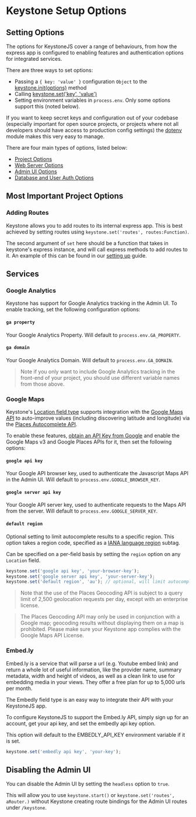 # Keystone Setup Options

## Setting Options

The options for KeystoneJS cover a range of behaviours, from how the express app is configured to enabling features and authentication options for integrated services.

There are three ways to set options:

- Passing a `{ key: 'value' }` configuration `Object` to the [keystone.init(options)](/api/methods/init) method
- Calling [keystone.set('key', 'value')](/api/methods/set)
- Setting environment variables in `process.env`. Only some options support this (noted below).

If you want to keep secret keys and configuration out of your codebase (especially important for open source projects, or projects where not all developers should have access to production config settings) the [dotenv](npmjs.org/package/dotenv) module makes this very easy to manage.

There are four main types of options, listed below:

- [Project Options](/documentation/configuration/project-options)
- [Web Server Options](/documentation/configuration/web-server-options)
- [Admin UI Options](/documentation/configuration/admin-ui-options)
- [Database and User Auth Options](/documentation/configuration/database-and-user-auth-options)

## Most Important Project Options

### Adding Routes

Keystone allows you to add routes to its internal express app. This is best achieved by setting routes using `keystone.set('routes', routes:Function)`.

The second argument of `set` here should be a function that takes in keystone's express instance, and will call express methods to add routes to it. An example of this can be found in our [setting up](/getting-started/setting-up/part-3) guide.

## Services

### Google Analytics

Keystone has support for Google Analytics tracking in the Admin UI. To enable tracking, set the following configuration options:

<h4 data-primitive-type="String"><code>ga property</code></h4>

Your Google Analytics Property. Will default to `process.env.GA_PROPERTY`.

<h4 data-primitive-type="String"><code>ga domain</code></h4>

Your Google Analytics Domain. Will default to `process.env.GA_DOMAIN`.

> Note if you only want to include Google Analytics tracking in the front-end of your project, you should use different variable names from those above.

### Google Maps

Keystone's [Location field type](/api/field/location/) supports integration with the [Google Maps API](www.morethanamap.com/) to auto-improve values (including discovering latitude and longitude) via the [Places Autocomplete API](developers.google.com/places/web-service/autocomplete).

To enable these features, [obtain an API Key from Google](https://code.google.com/apis/console/) and enable the Google Maps v3 and Google Places APIs for it, then set the following options:

<h4 data-primitive-type="String"><code>google api key</code></h4>

Your Google API browser key, used to authenticate the Javascript Maps API in the Admin UI. Will default to `process.env.GOOGLE_BROWSER_KEY`.

<h4 data-primitive-type="String"><code>google server api key</code></h4>

Your Google API server key, used to authenticate requests to the Maps API from the server. Will default to `process.env.GOOGLE_SERVER_KEY`.

<h4 data-primitive-type="String"><code>default region</code></h4>

Optional setting to limit autocomplete results to a specific region. This option takes a region code, specified as a [IANA language region](http://www.iana.org/assignments/language-subtag-registry/language-subtag-registry) subtag.

Can be specified on a per-field basis by setting the `region` option on any `Location` field.

```javascript
keystone.set('google api key', 'your-browser-key');
keystone.set('google server api key', 'your-server-key');
keystone.set('default region', 'au'); // optional, will limit autocomplete results to Australia
```

> Note that the use of the Places Geocoding API is subject to a query limit of 2,500 geolocation requests per day, except with an enterprise license.

> The Places Geocoding API may only be used in conjunction with a Google map; geocoding results without displaying them on a map is prohibited. Please make sure your Keystone app complies with the Google Maps API License.

### Embed.ly

Embed.ly is a service that will parse a url (e.g. Youtube embed link) and return a whole lot of useful information, like the provider name, summary metadata, width and height of videos, as well as a clean link to use for embedding media in your views. They offer a free plan for up to 5,000 urls per month.

The Embedly field type is an easy way to integrate their API with your KeystoneJS app.

To configure KeystoneJS to support the Embed.ly API, simply sign up for an account, get your api key, and set the embedly api key option.

This option will default to the EMBEDLY_API_KEY environment variable if it is set.

```javascript
keystone.set('embedly api key', 'your-key');
```

## Disabling the Admin UI

You can disable the Admin UI by setting the `headless` option to `true`.

This will allow you to use `keystone.start()` or `keystone.set('routes', aRouter.)` without Keystone creating route bindings for the Admin UI routes under `/keystone`.
